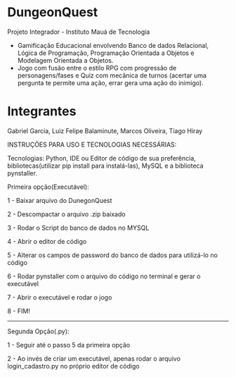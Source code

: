 # DungeonQuest
Projeto Integrador - Instituto Mauá de Tecnologia
- Gamificação Educacional envolvendo Banco de dados Relacional, Lógica de Programação, Programação Orientada a Objetos e Modelagem Orientada a Objetos.
- Jogo com fusão entre o estilo RPG com progressão de personagens/fases e  Quiz com mecânica de turnos (acertar uma pergunta te permite uma ação, errar gera uma ação do inimigo).

# Integrantes
Gabriel Garcia, Luiz Felipe Balaminute, Marcos Oliveira, Tiago Hiray


INSTRUÇÕES PARA USO E TECNOLOGIAS NECESSÁRIAS:

Tecnologias: Python, IDE ou Editor de código de sua preferência, bibliotecas(utilizar pip install para instalá-las), MySQL e a biblioteca pynstaller.

Primeira opção(Executável):

1 - Baixar arquivo do DunegonQuest

2 - Descompactar o arquivo .zip baixado

3 - Rodar o Script do banco de dados no MYSQL

4 - Abrir o editor de código

5 - Alterar os campos de password  do banco de dados para utilizá-lo no código

6 - Rodar pynstaller com o arquivo do código no terminal e gerar o executável

7 - Abrir o executável e rodar o jogo

8 - FIM!

-----------------------------------------------------------------------------------------------------

Segunda Opção(.py):

1 - Seguir até o passo 5 da primeira opção

2 - Ao invés de criar um executável, apenas rodar o arquivo login_cadastro.py no próprio editor de código
